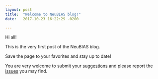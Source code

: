 ```yaml
---
layout: post
title:  "Welcome to NeuBIAS blog!"
date:   2017-10-23 16:22:29 -0200

---
```



Hi all!

This is the very first post of the NeuBIAS blog. 

Save the page to your favorites and stay up to date!

You are very welcome to submit your [suggestions][link-suggestions] and please report the [issues][link-suggestions] you may find.


[link-suggestions]: https://github.com/NeuBIAS/neubias.github.io/issues
